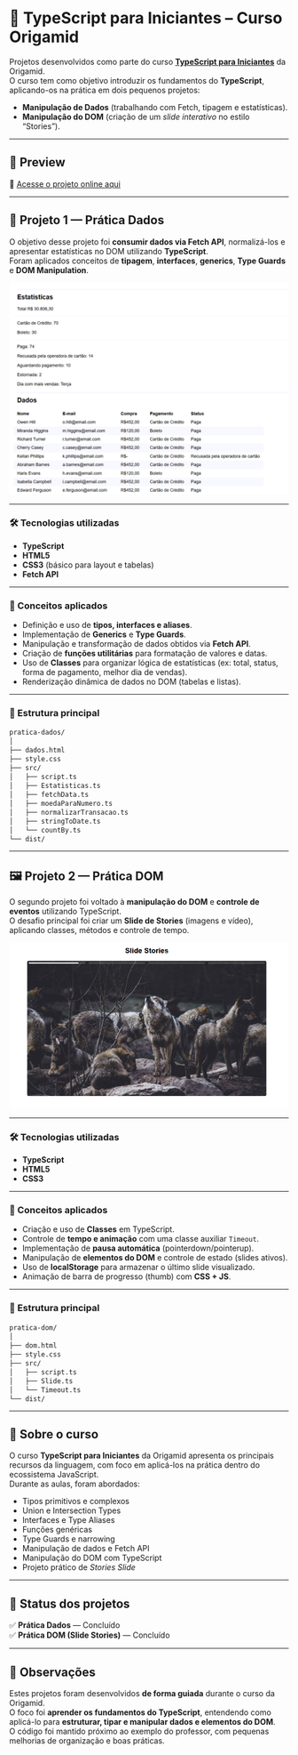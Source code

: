 # 🧩 TypeScript para Iniciantes – Curso Origamid

Projetos desenvolvidos como parte do curso **[TypeScript para Iniciantes](https://www.origamid.com/curso/typescript-para-iniciantes/)** da Origamid.  
O curso tem como objetivo introduzir os fundamentos do **TypeScript**, aplicando-os na prática em dois pequenos projetos:  
- **Manipulação de Dados** (trabalhando com Fetch, tipagem e estatísticas).  
- **Manipulação do DOM** (criação de um *slide interativo* no estilo “Stories”).  

---

## 🚀 Preview

🔗 [Acesse o projeto online aqui](https://thur-code.github.io/pratica-typescript-origamid/index.html) 

---

## 🧮 Projeto 1 — Prática Dados

O objetivo desse projeto foi **consumir dados via Fetch API**, normalizá-los e apresentar estatísticas no DOM utilizando **TypeScript**.  
Foram aplicados conceitos de **tipagem**, **interfaces**, **generics**, **Type Guards** e **DOM Manipulation**.

![Preview do projeto de dados](./dados.png)

---

### 🛠 Tecnologias utilizadas
- **TypeScript**  
- **HTML5**  
- **CSS3** (básico para layout e tabelas)  
- **Fetch API**

---

### 🎯 Conceitos aplicados
- Definição e uso de **tipos, interfaces e aliases**.  
- Implementação de **Generics** e **Type Guards**.  
- Manipulação e transformação de dados obtidos via **Fetch API**.  
- Criação de **funções utilitárias** para formatação de valores e datas.  
- Uso de **Classes** para organizar lógica de estatísticas (ex: total, status, forma de pagamento, melhor dia de vendas).  
- Renderização dinâmica de dados no DOM (tabelas e listas).  

---

### 📂 Estrutura principal
```
pratica-dados/
│
├── dados.html
├── style.css
├── src/
│   ├── script.ts
│   ├── Estatisticas.ts
│   ├── fetchData.ts
│   ├── moedaParaNumero.ts
│   ├── normalizarTransacao.ts
│   ├── stringToDate.ts
│   └── countBy.ts
└── dist/
```

---

## 🖼️ Projeto 2 — Prática DOM

O segundo projeto foi voltado à **manipulação do DOM** e **controle de eventos** utilizando TypeScript.  
O desafio principal foi criar um **Slide de Stories** (imagens e vídeo), aplicando classes, métodos e controle de tempo.

![Preview do slide](./dom.png)

---

### 🛠 Tecnologias utilizadas
- **TypeScript**  
- **HTML5**  
- **CSS3**

---

### 🎯 Conceitos aplicados
- Criação e uso de **Classes** em TypeScript.  
- Controle de **tempo e animação** com uma classe auxiliar `Timeout`.  
- Implementação de **pausa automática** (pointerdown/pointerup).  
- Manipulação de **elementos do DOM** e controle de estado (slides ativos).  
- Uso de **localStorage** para armazenar o último slide visualizado.  
- Animação de barra de progresso (thumb) com **CSS + JS**.  

---

### 📂 Estrutura principal
```
pratica-dom/
│
├── dom.html
├── style.css
├── src/
│   ├── script.ts
│   ├── Slide.ts
│   └── Timeout.ts
└── dist/
```

---

## 📘 Sobre o curso

O curso **TypeScript para Iniciantes** da Origamid apresenta os principais recursos da linguagem, com foco em aplicá-los na prática dentro do ecossistema JavaScript.  
Durante as aulas, foram abordados:

- Tipos primitivos e complexos  
- Union e Intersection Types  
- Interfaces e Type Aliases  
- Funções genéricas  
- Type Guards e narrowing  
- Manipulação de dados e Fetch API  
- Manipulação do DOM com TypeScript  
- Projeto prático de *Stories Slide*

---

## 📂 Status dos projetos

✅ **Prática Dados** — Concluído  
✅ **Prática DOM (Slide Stories)** — Concluído  

---

## 📝 Observações

Estes projetos foram desenvolvidos **de forma guiada** durante o curso da Origamid.  
O foco foi **aprender os fundamentos do TypeScript**, entendendo como aplicá-lo para **estruturar, tipar e manipular dados e elementos do DOM**.  
O código foi mantido próximo ao exemplo do professor, com pequenas melhorias de organização e boas práticas.  
